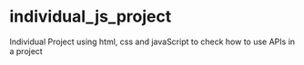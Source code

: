 # individual_js_project
Individual Project using html, css and javaScript to check how to use APIs in a project
